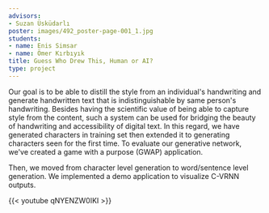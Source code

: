 ```yaml
---
advisors:
- Suzan Üsküdarlı
poster: images/492_poster-page-001_1.jpg
students:
- name: Enis Simsar
- name: Ömer Kırbıyık
title: Guess Who Drew This, Human or AI?
type: project
---
```


Our goal is to be able to distill the style from an individual's handwriting and generate handwritten text that is indistinguishable by same person's handwriting. Besides having the scientific value of being able to capture style from the content, such a system can be used for bridging the beauty of handwriting and accessibility of digital text. In this regard, we have generated characters in training set then extended it to generating characters seen for the first time. To evaluate our generative network, we've created a game with a purpose (GWAP) application.  

 Then, we moved from character level generation to word/sentence level generation. We implemented a demo application to visualize C-VRNN outputs.


{{< youtube qNYENZW0IKI >}}